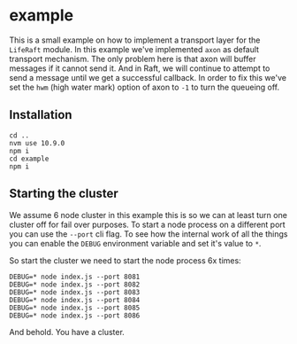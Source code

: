 # example

This is a small example on how to implement a transport layer for the `LifeRaft`
module. In this example we've implemented `axon` as default transport mechanism.
The only problem here is that axon will buffer messages if it cannot send it.
And in Raft, we will continue to attempt to send a message until we get
a successful callback. In order to fix this we've set the `hwm` (high water mark)
option of axon to `-1` to turn the queueing off.

## Installation
```
cd ..
nvm use 10.9.0
npm i
cd example
npm i
```

## Starting the cluster

We assume 6 node cluster in this example this is so we can at least turn one
cluster off for fail over purposes. To start a node process on a different port
you can use the `--port` cli flag. To see how the internal work of all the
things you can enable the `DEBUG` environment variable and set it's value to
`*`.

So start the cluster we need to start the node process 6x times:

```
DEBUG=* node index.js --port 8081
DEBUG=* node index.js --port 8082
DEBUG=* node index.js --port 8083
DEBUG=* node index.js --port 8084
DEBUG=* node index.js --port 8085
DEBUG=* node index.js --port 8086
```

And behold. You have a cluster.
